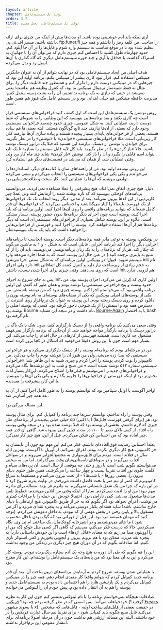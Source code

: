 ```yaml
---
layout: article
chapter: تولد یک سیستم‌عامل
order: 3.7
title: تولد یک سیستم‌عامل، بخش هفتم
---
```



آری لمکه باید آدم خوشبینی بوده باشد. او مدت‌ها پیش از اینکه من چیزی برای ارائه داشته باشم، مسیر اف.تی.پی. ftp.funer.fi را ساخت. من کلمه رمز را داشتم و همه چیز تنظیم شده بود تا در موقع مناسب به سیستم وارد شوم و فایل‌ها را در آن جا آپلود کنم. حدود چهارماه طول کشید تا احساس کنم چیزی دارم که می‌توان آن را با جهانیان به اشتراک گذاشت یا حداقل با آری و چند خوره سیستم‌عامل دیگری که گاه گداری با آن‌ها ایمیل رد و بدل می‌کردم. 

هدف اصلی من ایجاد سیستم‌عاملی بود که در نهایت بتوانم از آن‌ به عنوان جایگزین مینیکس استفاده کنم. قرار نبود کاری بیشتر از مینیکس بکنم، برنامه اولیه این بود که چیزهایی که در مینیکس دوست دارم را تکرار کنم و همینطور چند قابلیت دیگر را. برای مثال نه فقط شبیه‌ساز ترمینال مینیکس بد بود، که کنترل وظیفه هم نداشت؛ یعنی نمی‌شد در حینی که نیازی به یک برنامه نداشتیم، آن را به پشت زمینه منتقل کنیم. مدیریت حافظه مینیکس هم خیلی ابتدایی بود و در سیستم عامل مک هنوز هم همین طور است. 

روش نوشتن یک سیستم‌عامل این است که اول کشف کنید فراخوانی‌های سیستمی قرار است چه کاری بکنند و بعد برنامه‌هایی بنویسید که این وظایف را به شیوه‌ای که شما دوست دارید، عملیاتی کنند. به شکل عمومی، چیزی حدود چندصد فراخوانی سیستمی وجود دارد که بعضی از آن‌ها نیازمند چند تابع گوناگون هستند. البته بعضی‌ها هم ساده هستند. بعضی از فراخوانی‌های پایه‌ای بسیار پیچیده هستند و پیاده سازی آن‌ها نیازمند کلی کار زیربنایی است. مثلا فراخوانی‌های سیستمی «خواندن» یا «نوشتن» را در نظر بگیرید. برای خواندن یا نوشتن از دیسک، نیازمند این هستید که قبلا یک درایور دیسک نوشته باشید. حالا «باز کردن» را در نظر بگیرید. باید کل لایه فایل سیستم را بسازید تا یک تابع بتواند اسم فایلی را بگیرد و آن را باز کند. نوشتن «باز کردن» شاید چند ماه کار برد ولی وقتی عملیاتی شد، از همان کد می‌شد در قسمت‌های دیگر هم استفاده کرد. 

این روش توسعه‌ اولیه بود. من از راهنماهای سان یا کتاب‌های دیگر، استانداردها را می‌خواندم و یکی یکی فراخوانی‌های سیستمی را انتخاب می‌کردم و سعی می‌کردم توابعی بنویسم که آن‌ها را عملیاتی کنند. کار سخت و طاقت‌فرسایی بود. 

دلیل: هیچ چیزی اتفاق نمی‌افتاد، هیچ پیشرفتی را عملا مشاهده نمی‌کردید. می‌توانستید برنامه‌های کوچکی بنویسید که کد تازه نوشته شده را آزمایش کنند ولی عملا چیز کاربردیی از این کدها بیرون نمی‌آمد. بعد از مدتی، دیگر روند انتخاب تک تک فراخوانی‌ها از یک فهرست بلندبالا را کنار می‌گذاشتید و احساس می‌کردید که فراخوانی‌ها آن قدر کامل شده‌اند که بتوانید برنامه‌های واقعی را روی آن‌ها اجرا کنید. اولین برنامه‌ای که باید اجرا کنید، <abbr title="Shell همان پوسته متنی است که در سیستم‌عامل‌هایی مانند لینوکس دستورات را داخل آن تایپ می کنیم.">پوسته</abbr > است چون اجرای دیگر برنامه‌ها بدون حضور پوسته، بسیار مشکل است. علاوه بر این، پوسته شامل بسیاری از فراخوانی‌های سیستمی‌ای است که دیگر برنامه‌ها هم از آن‌ها استفاده خواهند کرد. پوسته را اجرا کنید و فهرستی از فراخوانی‌هایی را خواهید داشت که باید یک به یک بنویسیدشان.

در یونیکس، پوسته به نوعی مادر همه برنامه‌های دیگر است. پوسته آنجاست تا برنامه‌های اجرایی دیگر را اجرا کند (برنامه اجرایی، فایلی است که به شکل ۰ و ۱ به ماشین می‌گوید که چکار کند. هربار که برنامه‌ای را به یک زبان برنامه‌نویسی می‌نویسید، باید آن را از کد منبع به باینری ترجمه کنید.) در عین حال این پوسته است که به شما اجازه می‌دهد وارد سیستم شوید. قبول! در یونیکس اولین برنامه‌ای که به شکل سنتی اجرا می‌شود init نام دارد ولی اجرای init به حجم زیادی از زیرساخت نیاز دارد و کنترل کننده کل اتفاقاتی است که روی می‌دهند. وقتی چیزی برای اجرا شدن نیست، داشتن init هم لزومی ندارد. 

پس به جای شروع به اجرای init، اولین کاری که <abbr title="Kernel">کرنل</abbr> من می‌کرد، اجرای پوسته بود. من حدود بیست و پنج فراخوانی سیستمی را نوشته بودم و همان طور که گفتم، این اولین برنامه‌ واقعی بود که می‌خواستم اجرا کنم. پوسته چیزی نبود که من نوشته‌ باشمش. من یکی از پوسته‌های اصلی یونیکس که یکی از مشابه‌های پوسته‌ای به نام پوسته <abbr title="Boune Shell">بورن</abbr > را دانلود کرده و روی دیسک ریخته بودم. این پوسته به عنوان یک نرم‌افزار روی اینترنت در دسترس همه بود و اسمش را از یک شوخی ناجور گرفته بود. کسی که پوسته اصلی را نوشته بود Bourne نام داشت و در نتیجه این مشابه، <abbr title="این شوخی ای است با مسیحیانی که بعد از مدت ها فکر می کنند به تازگی مسیحیت را کشف کرده اند و با تولدی دوباره، وظیفه دارند دیگران را نیز متوجه این کشف کنند">Bourne-Again</abbr> یا به اختصار bash نام گرفته بود.

وقتی سعی‌ می‌کنید یک برنامه واقعی را از دیسک بارگزاری کنید، بدون شک با یک باگ در درایور دیسک یا برنامه بارگذار مواجه خواهید شد. از آن‌جایی که برنامه بارگزار نمی‌فهمد مشغول چه کاری است، همیشه فهرستی از کارهای در حال اقدام را چاپ می‌کند. این بسیار مهم است چون با این روش دقیقا می‌فهمید که اشکال در کجا بروز کرده است. 

من در مرحله‌ای بودم که برنامه‌ام پوسته را از دیسک بارگزاری می‌کرد و هر فراخوانی سیستمی که صدا زده می‌شد، ولی من هنوز آن را ننوشته بودم را چاپ می‌کرد. من کامپیوتر را بوت کردم، پوسته را اجرا کردم و چیزی شبیه به این ظاهر شد: «فراخوانی سیستمی شماره ۵۱۲ نوشته نشده است.» من صبح و شب به این نوشته‌ها نگاه می‌کردم و فراخوانی‌های جدید ر ا می‌نوشتم و قبلی‌ها را اصلاح می‌کردم. این‌کار بسیار لذت بخش‌تر بود از اینکه فهرستی از فراخوانی‌ها را جلویم بگذارم و یکی یکی آن‌ها را بنویسم. با این کار، پیشرفت را می‌دیدم. 

اواخر آگوست یا اوایل سپتامبر بود که توانستم پوسته را به طور کامل اجرا کنم. از آن به بعد همه چیز آسان‌تر شد. 

این مساله بزرگی بود. 

وقتی پوسته را راه‌انداختم، توانستم سریعا چند برنامه را کمپایل کنم. برای مثال پوسته خیلی خیلی پیچیده‌تر از برنامه‌ای مثل cp (کپی) یا I (برای گرفتن فهرست فایل‌ها) بود. هر چیزی که لازم داشتم، بخشی از پوسته بود که قبلا نوشته شده بود و در نتیجه وقتی پوسته راه افتاد، از کمی بالای صفر تا ۱۰۰، در مدت خیلی کمی پیموده شد. گاهی آن قدر همه چیز آماده بود که من احساس کن فیکن می‌کردم. قبل از این، هیچ چیز کار نمی‌کرد. 

بعله! احساس رضایت فوق‌العاده‌ای داشتم. فکر می‌کنم این مهم بود چون آن تابستان به جز کامپیوتر، هیچ کار دیگری نکرده بودم. اغراق نمی‌کنم. از آوریل تا آگوست، بهترین ایام سال در فنلاند است. مردم برای قایق‌سواری به مجتمع‌الجزایر می‌روند و در سواحل آفتاب می‌گیرند و در سوناهای تابستانی‌شان وقت می‌گذرانند. اما من به سختی می‌توانستم بگویم شب است یا روز و حتی چه موقعی از سال است. آن پرده‌های سیاه و کلفت جلوی نور آفتاب تقریبا بیست و چهار ساعته را می‌گرفتند، همین طور جلوی دنیای بیرون را. بعضی روزها - یا شب‌ها؟ - از تخت بیرون می‌آمدم و مستقیما به سراغ کامپیوترم که کمتر از نیم‌ متر با تخت فاصل داشت می‌رفتم. در نهایت پدرم شروع کرد تا در این باره که چرا من یک شغل تابستانی نمی‌گیرم،‌ به مادرم غر بزند. مساله برای مادرم مهم نبود: من او را اذیت نمی‌کردم. سارا از اینکه وقتی من آنلاین می‌شدم، خطوط تلفن مدت‌ها مشغول می‌شد، کمی ناراضی بود. احتمالا خودش این جمله را با مراعات کمتری می‌نوشت. اغراق نخواهد بود اگر بگویم که به جز از طریق کامپیوتر، هیچ ارتباطی با دنیای خارج نداشتم. باشه!‌ شاید هفته‌ای یکبار دوستی می‌آمد و به پنجره تقه‌ای می‌زد و اگر من مشغول بالا و پایین رفتن در بخش مهمی از کد نبودم، به داخل دعوتش می‌کردم. (توجه کنید که مهمان همیشه مرد بود. این قبل از دورانی بود که گیک‌ بودن باحال محسوب شود.) ما چای می‌نوشیدیم و در آشپزخانه کوچک‌مان، یک ساعتی ام.تی.وی. نگاه می‌کردیم. حالا که درست فکر می‌کنم، می‌بینم که گاهی اگر کسی مثل جوکو (که من او را آوونتون صدا می‌زنم که به معنای «قاتل اژدها» است و این خودش داستانی دارد) به پنجره تقه می‌زد، ممکن بود با هم برویم بیرون و آبجویی بخوریم و کمی اسنوکر بازی کنیم. اما صادقانه بگویم که در آن دوران هیچ چیز دیگری در زندگی من وجود نداشت. 

این را هم بگویم که طی آن دوره به هیچ وجه یک آدم بیچاره رنگ‌پریده نبودم. پوسته کار می‌کرد و این به آن معنا بود که من پایه‌های یک سیستم‌عامل را نوشته‌ام. این کار مفرح بود. 

با عملیاتی شدن پوسته، شروع کردم به آزمایش برنامه‌های درون‌‌ساخت آن. بعد آن قدر برنامه جدید کمپایل کردم که بتوانم واقعا کار مفیدی انجام دهم. همه چیز را در مینیکس کمپایل می‌کردم و یک پارتیشن هارد را هم اختصاص داده بودم به سیستم‌عامل جدید و پوسته را هم به آن انتقال داده بودم. پیش خودم آن را لینوکس می‌خواندم. 

صادقانه: هیچگاه نمی‌خواستم برنامه را با نام لینوکس منتشر کنم چون این کار به نظرم خودخواهانه می‌آمد. پس اسمی که در نظر گرفته بودم چه بود؟‌ <abbr title="Freax">فریکس</abbr> (گرفتید؟ <abbr title="در انگلیسی به معنی چیزهای عجیب و غریب و آدم های ناهمگون">Freaks</abbr> با پسوند مشهور x). در حقیقت بعضی از <abbr title="Make File - فایلی که به کمپایلر می گوید چگونه باید برنامه خاصی را کمپایل کند.">فایل‌های ساخت</abbr > اولیه - فایل‌هایی که مشخص می‌کنند فایل منبع چگونه باید کمپایل شود - برای تقریبا نیم سال عبارت فریکس را در خود داشتند. البته این مساله ارزشی هم نداشت چون در آن مرحله اصولا برنامه‌ای برای انتشار عمومی این نرم‌افزار نداشتم. 


